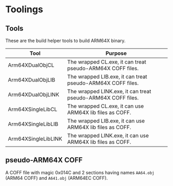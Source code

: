 # Toolings

## Tools

These are the build helper tools to build ARM64X binary.

Tool | Purpose
---|---
Arm64XDualObjCL | The wrapped CL.exe, it can treat pseudo-ARM64X COFF files.
Arm64XDualObjLIB | The wrapped LIB.exe, it can treat pseudo-ARM64X COFF files.
Arm64XDualObjLINK | The wrapped LINK.exe, it can treat pseudo-ARM64X COFF files.
Arm64XSingleLibCL | The wrapped CL.exe, it can use ARM64X lib files as COFF.
Arm64XSingleLibLIB | The wrapped LIB.exe, it can use ARM64X lib files as COFF.
Arm64XSingleLibLINK | The wrapped LINK.exe, it can use ARM64X lib files as COFF.

## pseudo-ARM64X COFF

A COFF file with magic 0x014C and 2 sections having names `AA64.obj` (ARM64 COFF) and `A641.obj` (ARM64EC COFF).

